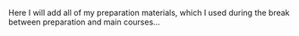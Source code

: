 Here I will add all of my preparation materials, which I used during the break between preparation and main courses...
